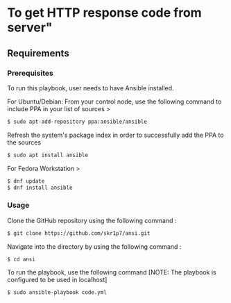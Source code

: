 # To get HTTP response code from server"

## Requirements

### Prerequisites 

To run this playbook, user needs to have Ansible installed.

For Ubuntu/Debian:
From your control node, use the following command to include PPA in your list of sources >

```bash
$ sudo apt-add-repository ppa:ansible/ansible
```
Refresh the system's package index in order to successfully add the PPA to the sources

```bash
$ sudo apt install ansible
``` 

For Fedora Workstation >

```bash
$ dnf update
$ dnf install ansible
```

### Usage

Clone the GitHub repository using the following command :

```bash
$ git clone https://github.com/skr1p7/ansi.git
```

Navigate into the directory by using the following command :
```bash
$ cd ansi
```

To run the playbook, use the following command 
[NOTE: The playbook is configured to be used in localhost]

```bash
$ sudo ansible-playbook code.yml
```
